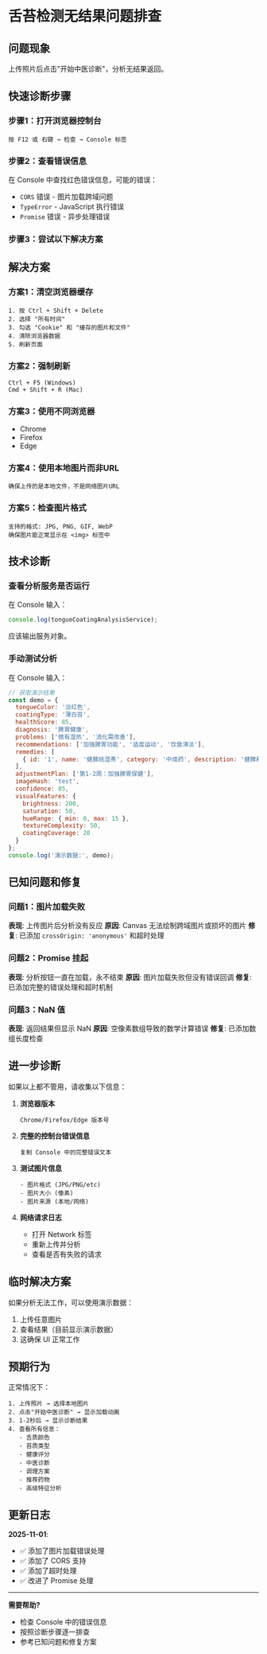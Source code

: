 # 舌苔检测无结果问题排查

## 问题现象
上传照片后点击"开始中医诊断"，分析无结果返回。

## 快速诊断步骤

### 步骤1：打开浏览器控制台
```
按 F12 或 右键 → 检查 → Console 标签
```

### 步骤2：查看错误信息
在 Console 中查找红色错误信息，可能的错误：
- `CORS` 错误 - 图片加载跨域问题
- `TypeError` - JavaScript 执行错误
- `Promise` 错误 - 异步处理错误

### 步骤3：尝试以下解决方案

## 解决方案

### 方案1：清空浏览器缓存
```
1. 按 Ctrl + Shift + Delete
2. 选择 "所有时间"
3. 勾选 "Cookie" 和 "缓存的图片和文件"
4. 清除浏览器数据
5. 刷新页面
```

### 方案2：强制刷新
```
Ctrl + F5 (Windows)
Cmd + Shift + R (Mac)
```

### 方案3：使用不同浏览器
- Chrome
- Firefox
- Edge

### 方案4：使用本地图片而非URL
```
确保上传的是本地文件，不是网络图片URL
```

### 方案5：检查图片格式
```
支持的格式: JPG, PNG, GIF, WebP
确保图片能正常显示在 <img> 标签中
```

## 技术诊断

### 查看分析服务是否运行
在 Console 输入：
```javascript
console.log(tongueCoatingAnalysisService);
```

应该输出服务对象。

### 手动测试分析
在 Console 输入：
```javascript
// 获取演示结果
const demo = {
  tongueColor: '淡红色',
  coatingType: '薄白苔',
  healthScore: 85,
  diagnosis: '脾胃健康',
  problems: ['微有湿热', '消化需改善'],
  recommendations: ['加强脾胃功能', '适度运动', '饮食清淡'],
  remedies: [
    { id: '1', name: '健脾祛湿茶', category: '中成药', description: '健脾利湿', dosage: '日一剂' }
  ],
  adjustmentPlan: ['第1-2周：加强脾胃保健'],
  imageHash: 'test',
  confidence: 85,
  visualFeatures: {
    brightness: 200,
    saturation: 50,
    hueRange: { min: 0, max: 15 },
    textureComplexity: 50,
    coatingCoverage: 20
  }
};
console.log('演示数据:', demo);
```

## 已知问题和修复

### 问题1：图片加载失败
**表现**: 上传图片后分析没有反应
**原因**: Canvas 无法绘制跨域图片或损坏的图片
**修复**: 已添加 `crossOrigin: 'anonymous'` 和超时处理

### 问题2：Promise 挂起
**表现**: 分析按钮一直在加载，永不结束
**原因**: 图片加载失败但没有错误回调
**修复**: 已添加完整的错误处理和超时机制

### 问题3：NaN 值
**表现**: 返回结果但显示 NaN
**原因**: 空像素数组导致的数学计算错误
**修复**: 已添加数组长度检查

## 进一步诊断

如果以上都不管用，请收集以下信息：

1. **浏览器版本**
   ```
   Chrome/Firefox/Edge 版本号
   ```

2. **完整的控制台错误信息**
   ```
   复制 Console 中的完整错误文本
   ```

3. **测试图片信息**
   ```
   - 图片格式 (JPG/PNG/etc)
   - 图片大小 (像素)
   - 图片来源 (本地/网络)
   ```

4. **网络请求日志**
   - 打开 Network 标签
   - 重新上传并分析
   - 查看是否有失败的请求

## 临时解决方案

如果分析无法工作，可以使用演示数据：

1. 上传任意图片
2. 查看结果（目前显示演示数据）
3. 这确保 UI 正常工作

## 预期行为

正常情况下：
```
1. 上传照片 → 选择本地图片
2. 点击"开始中医诊断" → 显示加载动画
3. 1-2秒后 → 显示诊断结果
4. 查看所有信息：
   - 舌质颜色
   - 苔质类型
   - 健康评分
   - 中医诊断
   - 调理方案
   - 推荐药物
   - 高级特征分析
```

## 更新日志

**2025-11-01**: 
- ✅ 添加了图片加载错误处理
- ✅ 添加了 CORS 支持
- ✅ 添加了超时处理
- ✅ 改进了 Promise 处理

---

**需要帮助?** 
- 检查 Console 中的错误信息
- 按照诊断步骤逐一排查
- 参考已知问题和修复方案
